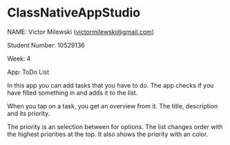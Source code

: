 # ClassNativeAppStudio
NAME: Victor Milewski (victormilewski@gmail.com)

Student Number: 10529136

Week: 4

App: ToDo List

In this app you can add tasks that you have to do. The app checks if you have filled something in and adds it to the list. 

When you tap on a task, you get an overview from it. The title, description and its priority. 

The priority is an selection between for options. The list changes order with the highest priorities at the top. It also shows the priority with an color. 
